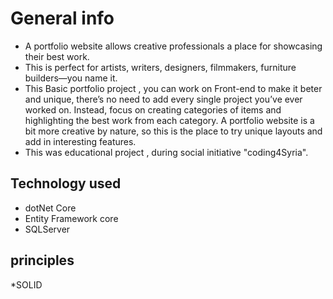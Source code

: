 # General info
* A portfolio website allows creative professionals a place for showcasing their best work.
* This is perfect for artists, writers, designers, filmmakers, furniture builders—you name it.
* This Basic portfolio project , you can work on Front-end to make it beter and unique, there’s no need to add every single project you’ve ever worked on. Instead, focus on creating categories of items and highlighting the best work from each category. A portfolio website is a bit more creative by nature, so this is the place to try unique layouts and add in interesting features.
* This was educational project , during social initiative "coding4Syria".

## Technology used
* dotNet Core 
* Entity Framework core
* SQLServer 

## principles
 *SOLID


